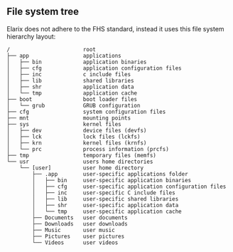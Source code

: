 ## File system tree

Elarix does not adhere to the FHS standard, instead it uses this
file system hierarchy layout:

	/                       root
	├── app                 applications
	│   ├── bin             application binaries
	│   ├── cfg             application configuration files
	│   ├── inc             c include files
	│   ├── lib             shared libraries
	│   ├── shr             application data
	│   └── tmp             application cache
	├── boot                boot loader files
	│   └── grub            GRUB configuration
	├── cfg                 system configuration files
	├── mnt                 mounting points
	├── sys                 kernel files
	│   ├── dev             device files (devfs)
	│   ├── lck             lock files (lckfs)
	│   ├── krn             kernel files (krnfs)
	│   └── prc             process information (prcfs)
	├── tmp                 temporary files (memfs)
	└── usr                 users home directories
	    └── [user]          user home directory
	        ├── .app        user-specific applications folder
	        │   ├── bin     user-specific application binaries
	        │   ├── cfg     user-specific application configuration files
	        │   ├── inc     user-specific C include files
	        │   ├── lib     user-specific shared libraries
	        │   ├── shr     user-specific application data
	        │   └── tmp     user-specific application cache
	        ├── Documents   user documents
	        ├── Downloads   user downloads
	        ├── Music       user music
	        ├── Pictures    user pictures
	        └── Videos      user videos
